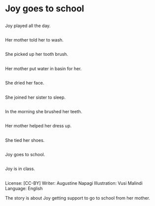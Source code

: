 # Joy goes to school

##
Joy played all the day.

##
Her mother told her to wash.

##
She picked up her tooth brush.

##
Her mother put water in basin for her.

##
She dried her face.

##
She joined her sister to sleep.

##
In the morning she brushed her teeth.

##
Her mother helped her dress up.

##
She tied her shoes.

##
Joy goes to school.

##
Joy is in class.

##
License: [CC-BY]
Writer: Augustine Napagi
Illustration: Vusi Malindi
Language: English

The story is about Joy getting
support to go to school from her
mother.
